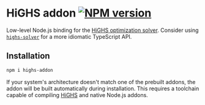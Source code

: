 # HiGHS addon [![NPM version](https://img.shields.io/npm/v/highs-addon.svg)](https://www.npmjs.com/package/highs-addon)

Low-level Node.js binding for the [HiGHS optimization solver][highs]. Consider
using [`highs-solver`](/packages/highs-solver) for a more idiomatic TypeScript
API.

## Installation

```sh
npm i highs-addon
```

If your system's architecture doesn't match one of the prebuilt addons, the
addon will be built automatically during installation. This requires a toolchain
capable of compiling [HiGHS][highs] and native Node.js addons.

[highs]: https://github.com/ERGO-COde/HiGHS
